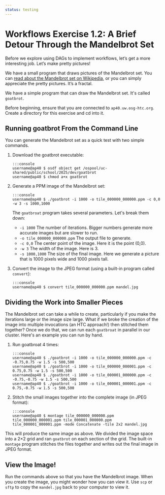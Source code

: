 ```yaml
---
status: testing
---
```


<style type="text/css"> pre em { font-style: normal; background-color: yellow; } pre strong { font-style: normal; font-weight: bold; color: \#008; } </style>

Workflows Exercise 1.2: A Brief Detour Through the Mandelbrot Set
==============================================================

Before we explore using DAGs to implement workflows, let’s get a more interesting job. Let’s make pretty pictures!

We have a small program that draws pictures of the Mandelbrot set. You can [read about the Mandelbrot set on Wikipedia](https://en.wikipedia.org/wiki/Mandelbrot_set), or you can simply appreciate the pretty pictures. It’s a fractal.

We have a simple program that can draw the Mandelbrot set. It's called `goatbrot`.

Before beginning, ensure that you are connected to `ap40.uw.osg-htc.org`. Create a directory for this exercise and cd into it.

Running goatbrot From the Command Line
--------------------------------------

You can generate the Mandelbrot set as a quick test with two simple commands.

1.  Download the goatbrot executable:

        :::console
        username@ap40 $ osdf object get /ospool/uc-shared/public/school/2025/dev/goatbrot
        username@ap40 $ chmod a+x goatbrot


1.  Generate a PPM image of the Mandelbrot set:

        :::console
        username@ap40 $ ./goatbrot -i 1000 -o tile_000000_000000.ppm -c 0,0 -w 3 -s 1000,1000

    The `goatbroat` program takes several parameters. Let's break them down:

    -   `-i 1000` The number of iterations. Bigger numbers generate more accurate images but are slower to run.
    -   `-o tile_000000_000000.ppm` The output file to generate.
    -   `-c 0,0` The center point of the image. Here it is the point (0,0).
    -   `-w 3` The width of the image. Here is 3.
    -   `-s 1000,1000` The size of the final image. Here we generate a picture that is 1000 pixels wide and 1000 pixels tall.

1.  Convert the image to the JPEG format (using a built-in program called `convert`):

        :::console
        username@ap40 $ convert tile_000000_000000.ppm mandel.jpg

Dividing the Work into Smaller Pieces
-------------------------------------

The Mandelbrot set can take a while to create, particularly if you make the iterations large or the image size large. What if we broke the creation of the image into multiple invocations (an HTC approach!) then stitched them together? Once we do that, we can run each `goatbroat` in parallel in our cluster. Here's an example you can run by hand.

1.  Run goatbroat 4 times:

        :::console
        username@ap40 $ ./goatbrot -i 1000 -o tile_000000_000000.ppm -c -0.75,0.75 -w 1.5 -s 500,500
        username@ap40 $ ./goatbrot -i 1000 -o tile_000000_000001.ppm -c 0.75,0.75 -w 1.5 -s 500,500 
        username@ap40 $ ./goatbrot -i 1000 -o tile_000001_000000.ppm -c -0.75,-0.75 -w 1.5 -s 500,500 
        username@ap40 $ ./goatbrot -i 1000 -o tile_000001_000001.ppm -c 0.75,-0.75 -w 1.5 -s 500,500

1.  Stitch the small images together into the complete image (in JPEG format):

        :::console
        username@ap40 $ montage tile_000000_000000.ppm tile_000000_000001.ppm tile_000001_000000.ppm tile_000001_000001.ppm -mode Concatenate -tile 2x2 mandel.jpg

This will produce the same image as above. We divided the image space into a 2×2 grid and ran `goatbrot` on each section of the grid. The built-in `montage` program stitches the files together and writes out the final image in JPEG format.

View the Image!
---------------

Run the commands above so that you have the Mandelbrot image. 
When you create the image, you might wonder how you can view it. 
Use `scp` or `sftp` to copy the `mandel.jpg` back to your computer to view it. 



